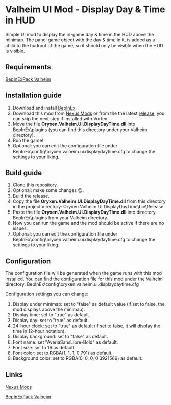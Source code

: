 # Valheim UI Mod - Display Day & Time in HUD

Simple UI mod to display the in-game day & time in the HUD above the minimap.
The panel game object with the day & time in it, is added as a child to the hudroot of the game, so it should only be visible when the HUD is visible.

## Requirements

[BepInExPack Valheim](https://valheim.thunderstore.io/package/denikson/BepInExPack_Valheim/)

## Installation guide

1. Download and install [BepInEx](https://valheim.thunderstore.io/package/denikson/BepInExPack_Valheim/).
2. Download this mod from [Nexus Mods](https://www.nexusmods.com/valheim/mods/861) or from the the latest [release](https://github.com/OryxenMods/Oryxen.Valheim.UI.DisplayDayTime/releases), you can skip the next step if installed with Vortex.
3. Move the file **Oryxen.Valheim.UI.DisplayDayTime.dll** into BepInEx\plugins (you can find this directory under your Valheim directory).
4. Run the game!
5. Optional: you can edit the configuration file under BepInEx\config\oryxen.valheim.ui.displaydaytime.cfg to change the settings to your liking.

## Build guide

1. Clone this repository.
2. Optional: make some changes 😉.
3. Build the release.
4. Copy the file **Oryxen.Valheim.UI.DisplayDayTime.dll** from this directory in the project directory: Oryxen.Valheim.UI.DisplayDayTime\bin\Release
5. Paste the file **Oryxen.Valheim.UI.DisplayDayTime.dll** into directory BepInEx\plugins from your Valheim directory.
6. Now you can run the game and the mod should be active if there are no issues.
7. Optional: you can edit the configuration file under BepInEx\config\oryxen.valheim.ui.displaydaytime.cfg to change the settings to your liking.

## Configuration

The configuration file will be generated when the game runs with this mod installed.
You can find the configuration file for this mod under the Valheim directory: BepInEx\config\oryxen.valheim.ui.displaydaytime.cfg

Configuration settings you can change:

1. Display under minimap: set to "false" as default value (if set to false, the mod displays above the minimap).
2. Display time: set to "true" as default.
3. Display day: set to "true" as default.
4. 24-hour clock: set to "true" as default (if set to false, it will display the time in 12-hour notation).
5. Display background: set to "false" as default.
6. Font name: set "AveriaSansLibre-Bold" as default.
7. Font size: set to 16 as default.
8. Font color: set to RGBA(1, 1, 1, 0.791) as default.
9. Background color: set to RGBA(0, 0, 0, 0.3921569) as default.

## Links

[Nexus Mods](https://www.nexusmods.com/valheim/mods/861)

[BepInExPack Valheim](https://valheim.thunderstore.io/package/denikson/BepInExPack_Valheim/)
